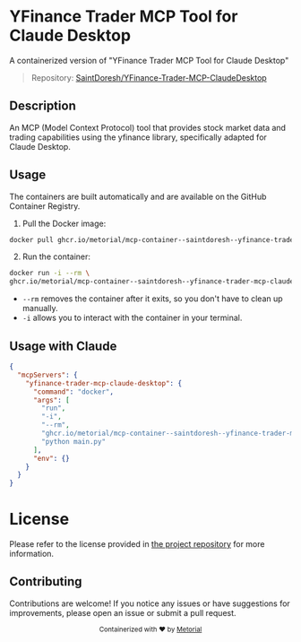 
# YFinance Trader MCP Tool for Claude Desktop

A containerized version of "YFinance Trader MCP Tool for Claude Desktop"

> Repository: [SaintDoresh/YFinance-Trader-MCP-ClaudeDesktop](https://github.com/SaintDoresh/YFinance-Trader-MCP-ClaudeDesktop)

## Description

An MCP (Model Context Protocol) tool that provides stock market data and trading capabilities using the yfinance library, specifically adapted for Claude Desktop.


## Usage

The containers are built automatically and are available on the GitHub Container Registry.

1. Pull the Docker image:

```bash
docker pull ghcr.io/metorial/mcp-container--saintdoresh--yfinance-trader-mcp-claudedesktop--yfinance-trader-mcp-claude-desktop
```

2. Run the container:

```bash
docker run -i --rm \ 
ghcr.io/metorial/mcp-container--saintdoresh--yfinance-trader-mcp-claudedesktop--yfinance-trader-mcp-claude-desktop  "python main.py"
```

- `--rm` removes the container after it exits, so you don't have to clean up manually.
- `-i` allows you to interact with the container in your terminal.




## Usage with Claude

```json
{
  "mcpServers": {
    "yfinance-trader-mcp-claude-desktop": {
      "command": "docker",
      "args": [
        "run",
        "-i",
        "--rm",
        "ghcr.io/metorial/mcp-container--saintdoresh--yfinance-trader-mcp-claudedesktop--yfinance-trader-mcp-claude-desktop",
        "python main.py"
      ],
      "env": {}
    }
  }
}
```

# License

Please refer to the license provided in [the project repository](https://github.com/SaintDoresh/YFinance-Trader-MCP-ClaudeDesktop) for more information.

## Contributing

Contributions are welcome! If you notice any issues or have suggestions for improvements, please open an issue or submit a pull request.

<div align="center">
  <sub>Containerized with ❤️ by <a href="https://metorial.com">Metorial</a></sub>
</div>
  